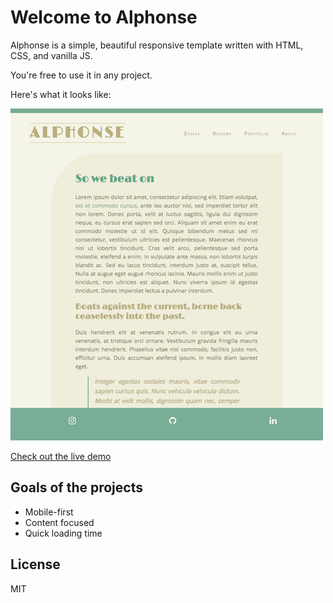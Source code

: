 # Welcome to Alphonse

Alphonse is a simple, beautiful responsive template written with HTML, CSS, and vanilla JS. 

You're free to use it in any project.

Here's what it looks like:

![Alphonse Screenshot](alphonse.png)

[Check out the live demo](https://affectionate-panini-725823.netlify.com/)

## Goals of the projects

- Mobile-first
- Content focused
- Quick loading time

## License

MIT
